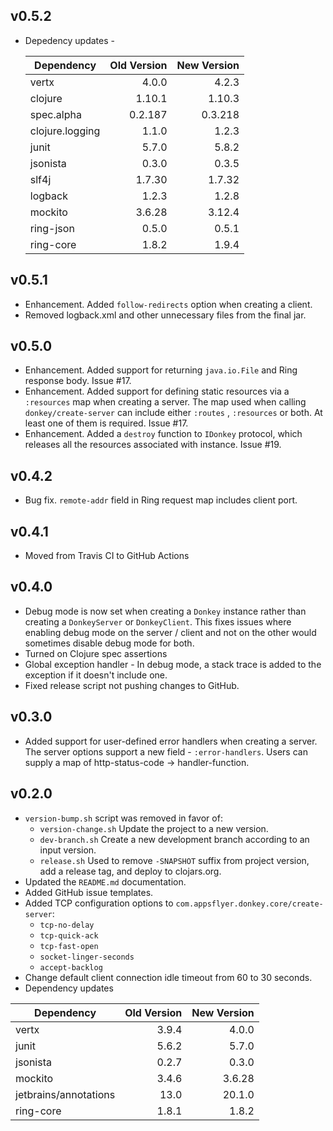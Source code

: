 ## v0.5.2

- Depedency updates -
  
  | Dependency | Old Version | New Version |
  | ------- | -----: | -----: |
  | vertx | 4.0.0 | 4.2.3 |
  | clojure | 1.10.1 | 1.10.3 |
  | spec.alpha | 0.2.187 | 0.3.218 |
  | clojure.logging | 1.1.0 | 1.2.3 |
  | junit | 5.7.0 | 5.8.2 |
  | jsonista | 0.3.0 | 0.3.5 |
  | slf4j | 1.7.30 | 1.7.32 |
  | logback | 1.2.3 | 1.2.8 |
  | mockito | 3.6.28 | 3.12.4 |
  | ring-json | 0.5.0 | 0.5.1 |
  | ring-core | 1.8.2 | 1.9.4 |

## v0.5.1

- Enhancement. Added `follow-redirects` option when creating a client.
- Removed logback.xml and other unnecessary files from the final jar.

## v0.5.0

- Enhancement. Added support for returning `java.io.File` and Ring response
  body. Issue #17.
- Enhancement. Added support for defining static resources via a `:resources`
  map when creating a server. The map used when calling `donkey/create-server`
  can include either `:routes` , `:resources` or both. At least one of them is
  required. Issue #17.
- Enhancement. Added a `destroy` function to `IDonkey` protocol, which releases
  all the resources associated with instance. Issue #19.

## v0.4.2

- Bug fix. `remote-addr` field in Ring request map includes client port.

## v0.4.1

- Moved from Travis CI to GitHub Actions

## v0.4.0

- Debug mode is now set when creating a `Donkey` instance rather than creating a `DonkeyServer` or `DonkeyClient`. This fixes issues where enabling debug
  mode on the server / client and not on the other would sometimes disable debug
  mode for both.
- Turned on Clojure spec assertions
- Global exception handler - In debug mode, a stack trace is added to the
  exception if it doesn't include one.
- Fixed release script not pushing changes to GitHub.

## v0.3.0

- Added support for user-defined error handlers when creating a server. The
  server options support a new field - `:error-handlers`. Users can supply a map
  of http-status-code -> handler-function.

## v0.2.0

- `version-bump.sh` script was removed in favor of:
    - `version-change.sh` Update the project to a new version.
    - `dev-branch.sh` Create a new development branch according to an input
      version.
    - `release.sh` Used to remove `-SNAPSHOT` suffix from project version, add a
      release tag, and deploy to clojars.org.
- Updated the `README.md` documentation.
- Added GitHub issue templates.
- Added TCP configuration options to `com.appsflyer.donkey.core/create-server`:
    - `tcp-no-delay`
    - `tcp-quick-ack`
    - `tcp-fast-open`
    - `socket-linger-seconds`
    - `accept-backlog`
- Change default client connection idle timeout from 60 to 30 seconds.
- Dependency updates

| Dependency | Old Version | New Version |
| ------- | -----: | -----: |
| vertx | 3.9.4 | 4.0.0 |
| junit | 5.6.2 | 5.7.0 |
| jsonista | 0.2.7 | 0.3.0 |
| mockito | 3.4.6 | 3.6.28 |
| jetbrains/annotations | 13.0 | 20.1.0 |
| ring-core | 1.8.1 | 1.8.2 |
